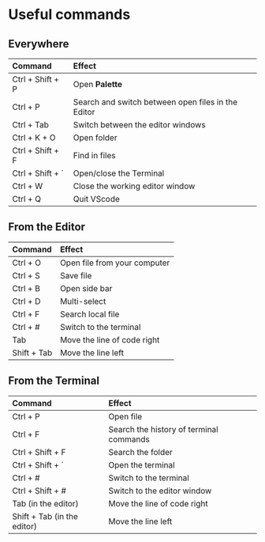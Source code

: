# Useful commands

## Everywhere
| Command                       | Effect                                                |
| :-                            | :-                                                    |
| Ctrl + Shift + P              | Open **Palette**                                      |
| Ctrl + P                      | Search and switch between open files in the Editor    |
| Ctrl + Tab                    | Switch between the editor windows                     |
| Ctrl + K + O                  | Open folder                                           |
| Ctrl + Shift + F              | Find in files                                         |
| Ctrl + Shift + ´              | Open/close the Terminal                               |
| Ctrl + W                      | Close the working editor window                       |
| Ctrl + Q                      | Quit VScode                                           |



## From the Editor
| Command                       | Effect                                                |
| :-                            | :-                                                    |
| Ctrl + O                      | Open file from your computer                          |
| Ctrl + S                      | Save file                                             |
| Ctrl + B                      | Open side bar                                         |
| Ctrl + D                      | Multi-select                                          |
| Ctrl + F                      | Search local file                                     |
| Ctrl + #                      | Switch to the terminal                                |
| Tab                           | Move the line of code right                           |
| Shift + Tab                   | Move the line left                                    |


## From the Terminal
| Command                       | Effect                                                |
| :-                            | :-                                                    |
| Ctrl + P                      | Open file                                             |
| Ctrl + F                      | Search the history of terminal commands               |
| Ctrl + Shift + F              | Search the folder                                     |
| Ctrl + Shift + ´              | Open the terminal                                     |
| Ctrl + #                      | Switch to the terminal                                |
| Ctrl + Shift + #              | Switch to the editor window                           |
| Tab (in the editor)           | Move the line of code right                           |
| Shift + Tab (in the editor)   | Move the line left                                    |